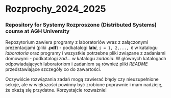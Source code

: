 # Rozprochy_2024_2025
### Repository for Systemy Rozproszone (Distributed Systems) course at AGH University

Repozytorium zawiera programy z laboratoriów wraz z załączonymi prezentacjami (pliki **.pdf**) - podkatalogi **lab*i***, `i = 1, 2,..., 6` w katalogu _laboratoria_ oraz programy i wszystkie potrzebne pliki związane z zadaniami domowymi - podkatalogi _zad..._ w katalogu _zadania_.
W głównych katalogach odpowiadających laboratoriom i zadaniom są również pliki _README_ przedstawiające szczegóły co do zawartości.

Oczywiście rozwiązania zadań mogą zawierać błędy czy nieuzupełnione sekcje, ale w większości powinny być zrobione poprawnie i mam nadzieję, że okażą się przydatne. Korzystajcie rozważnie!
